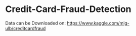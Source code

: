 # Credit-Card-Fraud-Detection
Data can be Downloaded on: https://www.kaggle.com/mlg-ulb/creditcardfraud
